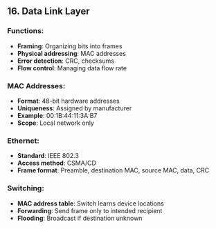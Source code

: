 ## 16. Data Link Layer

### Functions:
- **Framing**: Organizing bits into frames
- **Physical addressing**: MAC addresses
- **Error detection**: CRC, checksums
- **Flow control**: Managing data flow rate

### MAC Addresses:
- **Format**: 48-bit hardware addresses
- **Uniqueness**: Assigned by manufacturer
- **Example**: 00:1B:44:11:3A:B7
- **Scope**: Local network only

### Ethernet:
- **Standard**: IEEE 802.3
- **Access method**: CSMA/CD
- **Frame format**: Preamble, destination MAC, source MAC, data, CRC

### Switching:
- **MAC address table**: Switch learns device locations
- **Forwarding**: Send frame only to intended recipient
- **Flooding**: Broadcast if destination unknown
